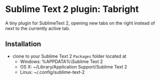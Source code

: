 Sublime Text 2 plugin: Tabright
===============================

A tiny plugin for SublimeText 2, opening new tabs on the right instead of next to the currently active tab.

Installation
------------

* clone to your Sublime Text 2 `Packages` folder located at
    * Windows: %APPDATA%\Sublime Text 2
    * OS X: ~/Library/Application Support/Sublime Text 2
    * Linux: ~/.config/sublime-text-2